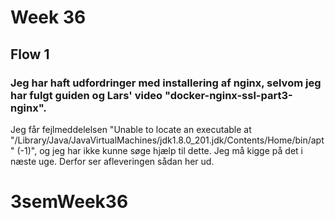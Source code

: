 # Week 36
## Flow 1
### Jeg har haft udfordringer med installering af nginx, selvom jeg har fulgt guiden og Lars' video "docker-nginx-ssl-part3-nginx".
Jeg får fejlmeddelelsen "Unable to locate an executable at "/Library/Java/JavaVirtualMachines/jdk1.8.0_201.jdk/Contents/Home/bin/apt" (-1)", og jeg har ikke kunne søge hjælp til dette. Jeg må kigge på det i næste uge. Derfor ser afleveringen sådan her ud.
# 3semWeek36
